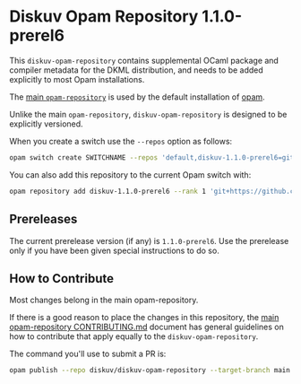 # Diskuv Opam Repository 1.1.0-prerel6

This `diskuv-opam-repository` contains supplemental OCaml package and compiler
metadata for the DKML distribution, and needs to be added explicitly to most
Opam installations.

The [main `opam-repository`](https://github.com/ocaml/opam-repository)
is used by the default installation of [opam](https://opam.ocaml.org/).

Unlike the main `opam-repository`, `diskuv-opam-repository` is designed to
be explicitly versioned.

When you create a switch use the `--repos` option as follows:

```bash
opam switch create SWITCHNAME --repos 'default,diskuv-1.1.0-prerel6=git+https://github.com/diskuv/diskuv-opam-repository.git#v1.1.0-prerel6' 4.12.1
```

You can also add this repository to the current Opam switch with:

```bash
opam repository add diskuv-1.1.0-prerel6 --rank 1 'git+https://github.com/diskuv/diskuv-opam-repository.git#v1.1.0-prerel6'
```

## Prereleases

The current prerelease version (if any) is `1.1.0-prerel6`. Use the prerelease only if you have been given
special instructions to do so.

## How to Contribute

Most changes belong in the main opam-repository.

If there is a good reason to place the changes in this repository, the
[main opam-repository CONTRIBUTING.md](https://github.com/ocaml/opam-repository/blob/master/CONTRIBUTING.md)
document has general guidelines on how to contribute that apply equally to
the `diskuv-opam-repository`.

The command you'll use to submit a PR is:

```bash
opam publish --repo diskuv/diskuv-opam-repository --target-branch main
```

